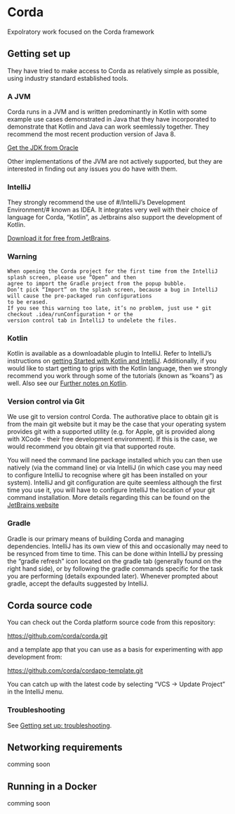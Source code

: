 # Corda
Expolratory work focused on the Corda framework

## Getting set up
They have tried to make access to Corda as relatively simple as possible, using industry standard established tools.

### A JVM
Corda runs in a JVM and is written predominantly in Kotlin with some example use cases demonstrated in Java that they have incorporated to demonstrate that Kotlin and Java can work seemlessly together. They recommend the most recent production version of Java 8.

[Get the JDK from Oracle](http://www.oracle.com/technetwork/java/javase/downloads/jdk8-downloads-2133151.html) 

Other implementations of the JVM are not actively supported, but they are interested in finding out any issues you do have with them.

### IntelliJ
They strongly recommend the use of #/IntelliJ’s Development Environment/# known as IDEA. It integrates very well with their choice of language for Corda, “Kotlin”, as Jetbrains also support the development of Kotlin.

[Download it for free from JetBrains](https://www.jetbrains.com/idea/download/). 


### Warning
```
When opening the Corda project for the first time from the IntelliJ splash screen, please use “Open” and then 
agree to import the Gradle project from the popup bubble. 
Don’t pick “Import” on the splash screen, because a bug in IntelliJ will cause the pre-packaged run configurations 
to be erased. 
If you see this warning too late, it’s no problem, just use * git checkout .idea/runConfiguration * or the 
version control tab in IntelliJ to undelete the files.
```

### Kotlin
Kotlin is available as a downloadable plugin to IntelliJ. Refer to IntelliJ’s instructions on [getting Started with Kotlin and IntelliJ](https://kotlinlang.org/docs/tutorials/getting-started.html). Additionally, if you would like to start getting to grips with the Kotlin language, then we strongly recommend you work through some of the tutorials (known as “koans”) as well. Also see our [Further notes on Kotlin](https://docs.corda.net/further-notes-on-kotlin.html).

### Version control via Git
We use git to version control Corda. The authorative place to obtain git is from the main git website but it may be the case that your operating system provides git with a supported utility (e.g. for Apple, git is provided along with XCode - their free development environment). If this is the case, we would recommend you obtain git via that supported route.

You will need the command line package installed which you can then use natively (via the command line) or via IntelliJ (in which case you may need to configure IntelliJ to recognise where git has been installed on your system). IntelliJ and git configuration are quite seemless although the first time you use it, you will have to configure IntelliJ the location of your git command installation. More details regarding this can be found on the [JetBrains website](https://www.jetbrains.com/help/idea/2016.2/using-git-integration.html)

### Gradle
Gradle is our primary means of building Corda and managing dependencies. IntelliJ has its own view of this and occasionally may need to be resynced from time to time. This can be done within IntelliJ by pressing the “gradle refresh” icon located on the gradle tab (generally found on the right hand side), or by following the gradle commands specific for the task you are performing (details expounded later). Whenever prompted about gradle, accept the defaults suggested by IntelliJ.

## Corda source code
You can check out the Corda platform source code from this repository:

https://github.com/corda/corda.git

and a template app that you can use as a basis for experimenting with app development from:

https://github.com/corda/cordapp-template.git

You can catch up with the latest code by selecting “VCS -> Update Project” in the IntelliJ menu.

### Troubleshooting

See [Getting set up: troubleshooting](https://docs.corda.net/getting-set-up-fault-finding.html).

## Networking requirements
comming soon

## Running in a Docker
comming soon
